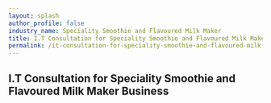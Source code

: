 ```yaml
---
layout: splash 
author_profile: false 
industry_name: Speciality Smoothie and Flavoured Milk Maker
title: I.T Consultation for Speciality Smoothie and Flavoured Milk Maker Business
permalink: /it-consultation-for-speciality-smoothie-and-flavoured-milk-maker-business
---
```


## I.T Consultation for Speciality Smoothie and Flavoured Milk Maker Business